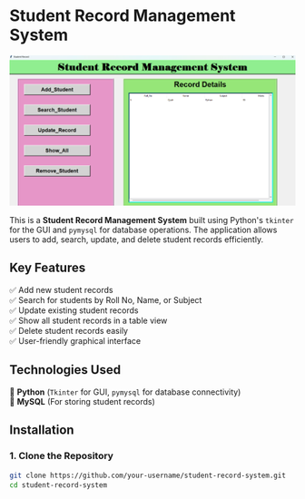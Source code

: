 # Student Record Management System  

![Student Record Management Interface](StudentRecordManagement.png)  

This is a **Student Record Management System** built using Python's `tkinter` for the GUI and `pymysql` for database operations. The application allows users to add, search, update, and delete student records efficiently.  

## **Key Features**  
✅ Add new student records  
✅ Search for students by Roll No, Name, or Subject  
✅ Update existing student records  
✅ Show all student records in a table view  
✅ Delete student records easily  
✅ User-friendly graphical interface  

## **Technologies Used**  
🔹 **Python** (`Tkinter` for GUI, `pymysql` for database connectivity)  
🔹 **MySQL** (For storing student records)  

## **Installation**  
### 1. Clone the Repository  
```sh
git clone https://github.com/your-username/student-record-system.git
cd student-record-system
